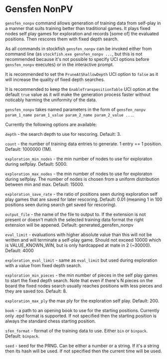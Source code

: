 # Gensfen NonPV

`gensfen_nonpv` command allows generation of training data from self-play in a manner that suits training better than traditional games. It plays fixed nodes self play games for exploration and records [some of] the evaluated positions. Then rescores them with fixed depth search.

As all commands in stockfish `gensfen_nonpv` can be invoked either from command line (as `stockfish.exe gensfen_nonpv ...`, but this is not recommended because it's not possible to specify UCI options before `gensfen_nonpv` executes) or in the interactive prompt.

It is recommended to set the `PruneAtShallowDepth` UCI option to `false` as it will increase the quality of fixed depth searches.

It is recommended to keep the `EnableTranspositionTable` UCI option at the default `true` value as it will make the generation process faster without noticably harming the uniformity of the data.

`gensfen_nonpv` takes named parameters in the form of `gensfen_nonpv param_1_name param_1_value param_2_name param_2_value ...`.

Currently the following options are available:

`depth` - the search depth to use for rescoring. Default: 3.

`count` - the number of training data entries to generate. 1 entry == 1 position. Default: 1000000 (1M).

`exploration_min_nodes` - the min number of nodes to use for exploraton during selfplay. Default: 5000.

`exploration_max_nodes` - the min number of nodes to use for exploraton during selfplay. The number of nodes is chosen from a uniform distribution between min and max. Default: 15000.

`exploration_save_rate` - the ratio of positions seen during exploration self play games that are saved for later rescoring. Default: 0.01 (meaning 1 in 100 positions seen during search get saved for rescoring).

`output_file` - the name of the file to output to. If the extension is not present or doesn't match the selected training data format the right extension will be appened. Default: generated_gensfen_nonpv

`eval_limit` - evaluations with higher absolute value than this will not be written and will terminate a self-play game. Should not exceed 10000 which is VALUE_KNOWN_WIN, but is only hardcapped at mate in 2 (\~30000). Default: 4000

`exploration_eval_limit` - same as `eval_limit` but used during exploration with a value from fixed depth search.

`exploration_min_pieces` - the min number of pieces in the self play games to start the fixed depth search. Note that even if there's N pieces on the board the fixed nodes search usually reaches positions with less pieces and they are saved too. Default: 8.

`exploration_max_ply` the max ply for the exploration self play. Default: 200.

`book` - a path to an opening book to use for the starting positions. Currently only .epd format is supported. If not specified then the starting position is always the standard chess starting position.

`sfen_format` - format of the training data to use. Either `bin` or `binpack`. Default: `binpack`.

`seed` - seed for the PRNG. Can be either a number or a string. If it's a string then its hash will be used. If not specified then the current time will be used.

